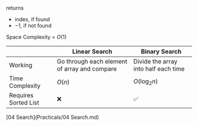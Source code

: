 returns

- index, if found
- $-1$, if not found

Space Complexity = $O(1)$

|                      | Linear Search                                | Binary Search                        |
| -------------------- | -------------------------------------------- | ------------------------------------ |
| Working              | Go through each element of array and compare | Divide the array into half each time |
| Time Complexity      | $O(n)$                                       | $O(\log_2 n)$                        |
| Requires Sorted List | ❌                                            | ✅                                    |

[04 Search](Practicals/04 Search.md)